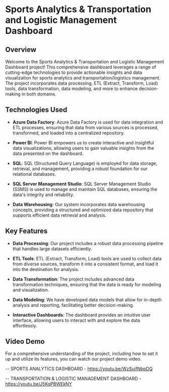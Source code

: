 # Sports Analytics & Transportation and Logistic Management Dashboard

## Overview

Welcome to the Sports Analytics & Transportation and Logistic Management Dashboard project! This comprehensive dashboard leverages a range of cutting-edge technologies to provide actionable insights and data visualization for sports analytics and transportation/logistics management. The project incorporates data processing, ETL (Extract, Transform, Load) tools, data transformation, data modeling, and more to enhance decision-making in both domains.

## Technologies Used

- **Azure Data Factory**: Azure Data Factory is used for data integration and ETL processes, ensuring that data from various sources is processed, transformed, and loaded into a centralized repository.

- **Power BI**: Power BI empowers us to create interactive and insightful data visualizations, allowing users to gain valuable insights from the data presented on the dashboard.

- **SQL**: SQL (Structured Query Language) is employed for data storage, retrieval, and management, providing a robust foundation for our relational databases.

- **SQL Server Management Studio**: SQL Server Management Studio (SSMS) is used to manage and maintain SQL databases, ensuring the data's integrity and reliability.

- **Data Warehousing**: Our system incorporates data warehousing concepts, providing a structured and optimized data repository that supports efficient data retrieval and analysis.

## Key Features

- **Data Processing**: Our project includes a robust data processing pipeline that handles large datasets efficiently.

- **ETL Tools**: ETL (Extract, Transform, Load) tools are used to collect data from diverse sources, transform it into a consistent format, and load it into the destination for analysis.

- **Data Transformation**: The project includes advanced data transformation techniques, ensuring that the data is ready for modeling and visualization.

- **Data Modeling**: We have developed data models that allow for in-depth analysis and reporting, facilitating better decision-making.

- **Interactive Dashboards**: The dashboard provides an intuitive user interface, allowing users to interact with and explore the data effortlessly.

## Video Demo

For a comprehensive understanding of the project, including how to set it up and utilize its features, you can watch our project demo video.

-- SPORTS ANALYTICS DASHBOARD                         -     https://youtu.be/WzSuifNbpDQ

-- TRANSPORTATION & LOGISTIC MANAGEMENT DASHBOARD   -     https://youtu.be/J5KgPBWEkNY
